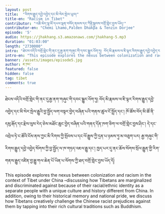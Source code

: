```yaml
---
layout: post
title:  "རིགས་རྒྱུད་དབྱེ་འབྱེད་དང་མི་སེར་སྤེལ་ཡུལ།"
title-en: "Racism in Tibet"
contributor: "འཆི་མེད་ལྷ་མོ་དཔལ་ལྡན་བསོད་ནམས་དང་ཀིརྟི་སྐྱབས་བགྲོ་གླེང་བྱས་ཡོད།་"
contributor-en: "Chemi Lhamo,Palden Dhakpa & Tenzin Dorjee"
episode: '5'
audio: https://jhakhang.s3.amazonaws.com/jhakhang-5.mp3
duration: "01:03:00"
length: "2730000"
intro: "ཐེངས་འདིའི་བགྲོ་གླེང་གི་ནང་དུ་རྒྱ་ནག་གཞུང་གི་དབང་སྒྱུར་འོག་ཏུ། བོད་མི་རྣམས་ལ་ཇི་ལྟར་རིགས་རྒྱུད་དབྱེ་འབྱེད་དང་མི་སེར་སྤེལ་རྒྱུའི་བྱ་སྤྱོད་ལག་བསྟར་བྱེད་བཞིན་པའི་གནས་ཚུལ་ངོ་སྤྲོད་དང་། ཁོ་ཚོས་བོད་མི་ཚོ་ནི་དམུ་རྒོད་དང་རྗེས་ལུས་རེད་ཅེས་མཐོང་ཆུང་བྱེད་བཞིན་པའི་གནད་དོན་ཁག་ཅིག་ལ་བགྲོ་གླེང་བྱས་ཤིང་། དེ་དང་འབྲེལ་ཏེ་ང་ཚོའི་ངོས་ནས་ཀྱང་མི་རིགས་ཀྱི་སྤོབས་པ་དང་ལོ་རྒྱུས་ཀྱི་དྲན་པ་ཉམས་ཏུ་མ་བཅུག་པར། རྒྱ་གཞུང་གི་རིགས་རྒྱུད་དབྱེ་འབྱེད་སོགས་ཀྱི་བྱ་སྤྱོད་ལ་ཁ་གཏད་འཇལ་རྒྱུ་དང་། ཁྱད་པར་དུ་ནང་ཆོས་སོགས་སྲོལ་རྒྱུན་གྱི་རིག་གནས་རྒྱུད་འཛིན་བྱ་རྒྱུ་གལ་ཆེན་པོ་ཡིན་པ་སོགས་ཀྱི་ཐད་བགྲོ་གླེང་བྱས་ཡོད་དོ།"
intro-en: "This episode explores the nexus between colonization and racism in the context of Tibet under China –discussing how Tibetans are marginalized and discriminated against because of their racial/ethnic identity as a separate people with a unique culture and history different from China. In addition, owing to their historical memory and national pride, we discuss how Tibetans creatively challenge the Chinese racist prejudices against them by tapping into their rich cultural traditions such as Buddhism. "
banner: /assets/images/episode5.jpg
author: ཇ་ཁང་
featured: false
hidden: false
tag: tibet
comments: true
---
```

ཐེངས་འདིའི་བགྲོ་གླེང་གི་ནང་དུ་རྒྱ་ནག་གཞུང་གི་དབང་སྒྱུར་འོག་ཏུ། བོད་མི་རྣམས་ལ་ཇི་ལྟར་རིགས་རྒྱུད་དབྱེ་འབྱེད་དང་མི་སེར་སྤེལ་རྒྱུའི་བྱ་སྤྱོད་ལག་བསྟར་བྱེད་བཞིན་པའི་གནས་ཚུལ་ངོ་སྤྲོད་དང་། ཁོ་ཚོས་བོད་མི་ཚོ་ནི་དམུ་རྒོད་དང་རྗེས་ལུས་རེད་ཅེས་མཐོང་ཆུང་བྱེད་བཞིན་པའི་གནད་དོན་ཁག་ཅིག་ལ་བགྲོ་གླེང་བྱས་ཤིང་། དེ་དང་འབྲེལ་ཏེ་ང་ཚོའི་ངོས་ནས་ཀྱང་མི་རིགས་ཀྱི་སྤོབས་པ་དང་ལོ་རྒྱུས་ཀྱི་དྲན་པ་ཉམས་ཏུ་མ་བཅུག་པར། རྒྱ་གཞུང་གི་རིགས་རྒྱུད་དབྱེ་འབྱེད་སོགས་ཀྱི་བྱ་སྤྱོད་ལ་ཁ་གཏད་འཇལ་རྒྱུ་དང་། ཁྱད་པར་དུ་ནང་ཆོས་སོགས་སྲོལ་རྒྱུན་གྱི་རིག་གནས་རྒྱུད་འཛིན་བྱ་རྒྱུ་གལ་ཆེན་པོ་ཡིན་པ་སོགས་ཀྱི་ཐད་བགྲོ་གླེང་བྱས་ཡོད་དོ།

This episode explores the nexus between colonization and racism in the context of Tibet under China –discussing how Tibetans are marginalized and discriminated against because of their racial/ethnic identity as a separate people with a unique culture and history different from China. In addition, owing to their historical memory and national pride, we discuss how Tibetans creatively challenge the Chinese racist prejudices against them by tapping into their rich cultural traditions such as Buddhism. 